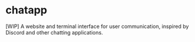 # chatapp

[WIP] A website and terminal interface for user communication, inspired by Discord and other chatting applications.
